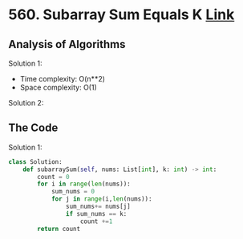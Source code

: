 # 560. Subarray Sum Equals K [Link](https://leetcode.com/problems/subarray-sum-equals-k/)
## Analysis of Algorithms
Solution 1:
 - Time complexity: O(n**2)
 - Space complexity: O(1)

Solution 2:


## The Code
Solution 1:
```Python 
class Solution:
    def subarraySum(self, nums: List[int], k: int) -> int:
        count = 0
        for i in range(len(nums)):
            sum_nums = 0
            for j in range(i,len(nums)):
                sum_nums+= nums[j]
                if sum_nums == k:
                    count +=1
        return count
```
